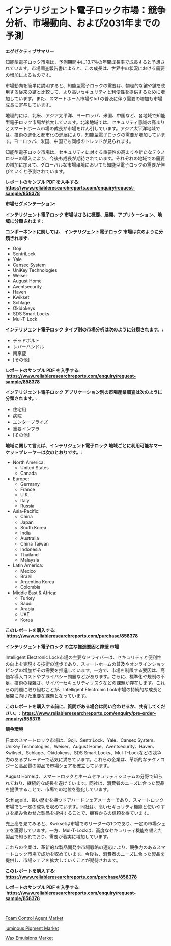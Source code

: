 <p><h1>インテリジェント電子ロック市場：競争分析、市場動向、および2031年までの予測</h1></p><p><strong>エグゼクティブサマリー</strong></p>
<p><p>知能型電子ロック市場は、予測期間中に13.7%の年間成長率で成長すると予想されています。市場調査報告書によると、この成長は、世界中の状況における需要の増加によるものです。</p><p>市場動向を簡単に説明すると、知能型電子ロックの需要は、物理的な鍵や鍵を使用する従来の鍵と比較して、より高いセキュリティと利便性を提供するために増加しています。また、スマートホーム市場やIoTの普及に伴う需要の増加も市場成長に寄与しています。</p><p>地理的には、北米、アジア太平洋、ヨーロッパ、米国、中国など、各地域で知能型電子ロック市場が拡大しています。北米地域では、セキュリティ意識の高まりとスマートホーム市場の成長が市場をけん引しています。アジア太平洋地域では、技術の進化と都市化の進展により、知能型電子ロックの需要が増加しています。ヨーロッパ、米国、中国でも同様のトレンドが見られます。</p><p>知能型電子ロック市場は、セキュリティに対する重要性の高まりや新たなテクノロジーの導入により、今後も成長が期待されています。それぞれの地域での需要の増加に加えて、グローバルな市場環境においても知能型電子ロックの需要が伸びていくと予測されています。</p></p>
<p><strong>レポートのサンプル PDF を入手する: <a href="https://www.reliableresearchreports.com/enquiry/request-sample/858378">https://www.reliableresearchreports.com/enquiry/request-sample/858378</a></strong></p>
<p><strong>市場セグメンテーション:</strong></p>
<p><strong> インテリジェント電子ロック 市場はさらに概要、展開、アプリケーション、地域に分類されます :</strong></p>
<p><strong>コンポーネントに関しては、 インテリジェント電子ロック 市場は次のように分類されます: &nbsp;</strong></p>
<p><ul><li>Goji</li><li>SentriLock</li><li>Yale</li><li>Cansec System</li><li>UniKey Technologies</li><li>Weiser</li><li>August Home</li><li>Aventsecurity</li><li>Haven</li><li>Kwikset</li><li>Schlage</li><li>Okidokeys</li><li>SDS Smart Locks</li><li>Mul-T-Lock</li></ul></p>
<p><strong> インテリジェント電子ロック タイプ別の市場分析は次のように分類されます。:</strong></p>
<p><ul><li>デッドボルト</li><li>レバーハンドル</li><li>南京錠</li><li>[その他]</li></ul></p>
<p><strong>レポートのサンプル PDF を入手する: &nbsp;<a href="https://www.reliableresearchreports.com/enquiry/request-sample/858378">https://www.reliableresearchreports.com/enquiry/request-sample/858378</a></strong></p>
<p><strong> インテリジェント電子ロック アプリケーション別の市場産業調査は次のように分類されます。:</strong></p>
<p><ul><li>住宅用</li><li>病院</li><li>エンタープライズ</li><li>重要インフラ</li><li>[その他]</li></ul></p>
<p><strong>地域に関して言えば、インテリジェント電子ロック 地域ごとに利用可能なマーケットプレーヤーは次のとおりです。:</strong></p>
<p><ul>
    <li>
        North America:
        <ul>
            <li>United States</li>
            <li>Canada</li>
        </ul>
    </li>
    <li>
        Europe:
        <ul>
            <li>Germany</li>
            <li>France</li>
            <li>U.K.</li>
            <li>Italy</li>
            <li>Russia</li>
        </ul>
    </li>
    <li>
        Asia-Pacific:
        <ul>
            <li>China</li>
            <li>Japan</li>
            <li>South Korea</li>
            <li>India</li>
            <li>Australia</li>
            <li>China Taiwan</li>
            <li>Indonesia</li>
            <li>Thailand</li>
            <li>Malaysia</li>
        </ul>
    </li>
    <li>
        Latin America:
        <ul>
            <li>Mexico</li>
            <li>Brazil</li>
            <li>Argentina Korea</li>
            <li>Colombia</li>
        </ul>
    </li>
    <li>
        Middle East & Africa:
        <ul>
            <li>Turkey</li>
            <li>Saudi</li>
            <li>Arabia</li>
            <li>UAE</li>
            <li>Korea</li>
        </ul>
    </li>
    </ul></p>
<p><strong>このレポートを購入する: &nbsp;<a href="https://www.reliableresearchreports.com/purchase/858378">https://www.reliableresearchreports.com/purchase/858378</a></strong></p>
<p><strong>インテリジェント電子ロック の主な推進要因と障壁 市場</strong></p>
<p><p>Intelligent Electronic Lock市場の主要なドライバーは、セキュリティと便利性の向上を実現する技術の進歩であり、スマートホームの普及やオンラインショッピングの増加がその需要を推進しています。一方で、市場を制限する要因は、高価な導入コストやプライバシー問題などがあります。さらに、標準化や規制の不足、技術の複雑さ、サイバーセキュリティリスクなどの課題が存在します。これらの問題に取り組むことが、Intelligent Electronic Lock市場の持続的な成長と展開に向けた重要な課題となっています。</p></p>
<p><strong>このレポートを購入する前に、質問がある場合は問い合わせるか、共有してください。:&nbsp; <a href="https://www.reliableresearchreports.com/enquiry/pre-order-enquiry/858378">https://www.reliableresearchreports.com/enquiry/pre-order-enquiry/858378</a></strong></p>
<p><strong>競争環境</strong></p>
<p><p>日本のスマートロック市場は、Goji、SentriLock、Yale、Cansec System、UniKey Technologies、Weiser、August Home、Aventsecurity、Haven、Kwikset、Schlage、Okidokeys、SDS Smart Locks、Mul-T-Lockなどの競争力のあるプレーヤーで活気に満ちています。これらの企業は、革新的なテクノロジーと高品質の製品で市場シェアを確立しています。</p><p>August Homeは、スマートロックとホームセキュリティシステムの分野で知られており、継続的な成長を遂げています。同社は、消費者のニーズに合った製品を提供することで、市場での地位を強化しています。</p><p>Schlageは、長い歴史を持つドアハードウェアメーカーであり、スマートロック市場でも一定の成功を収めています。同社は、高いセキュリティ機能と使いやすさを組み合わせた製品を提供することで、顧客からの信頼を得ています。</p><p>売上高を見てみると、Kwiksetは市場でのリーダーの1つであり、一定の市場シェアを獲得しています。一方、Mul-T-Lockは、高度なセキュリティ機能を備えた製品で知られており、需要が着実に増加しています。</p><p>これらの企業は、革新的な製品開発や市場戦略の適応により、競争力のあるスマートロック市場で成功を収めています。今後も、消費者のニーズに合った製品を提供し、市場シェアを拡大していくことが期待されます。</p></p>
<p><strong>このレポートを購入する: &nbsp; <a href="https://www.reliableresearchreports.com/purchase/858378">https://www.reliableresearchreports.com/purchase/858378</a></strong></p>
<p><strong>レポートのサンプル PDF を入手する: &nbsp;<a href="https://www.reliableresearchreports.com/enquiry/request-sample/858378">https://www.reliableresearchreports.com/enquiry/request-sample/858378</a></strong><strong></strong></p>
<p>&nbsp;</p>
<p><p><a href="https://invited-way-688.notion.site/Foam-Control-Agent-Market-Size-Market-Trends-and-Growth-Outlook-forecasted-for-period-from-2024-to-e8e6630dbb8546909e724963398353a6">Foam Control Agent Market</a></p><p><a href="https://mire-aunt-385.notion.site/luminous-Pigment-Market-Size-Share-Trends-Analysis-Report-By-Material-By-Type-By-End-user-By-R-78bda647357a45358cca6a3da6261409">luminous Pigment Market</a></p><p><a href="https://butternut-bug-553.notion.site/Wax-Emulsions-Market-Dynamics-2024-2031-Also-about-Its-Market-Trends-Projections-and-Opportunitie-e7de989e6c584605a6bdcb3cecb417d2">Wax Emulsions Market</a></p></p>